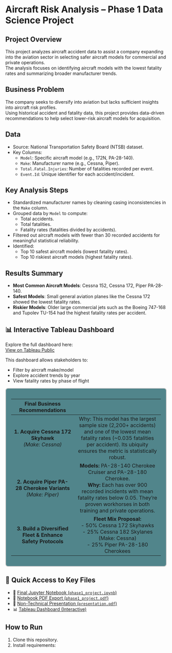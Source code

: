# Aircraft Risk Analysis – Phase 1 Data Science Project

## Project Overview
This project analyzes aircraft accident data to assist a company expanding into the aviation sector in selecting safer aircraft models for commercial and private operations.  
The analysis focuses on identifying aircraft models with the lowest fatality rates and summarizing broader manufacturer trends.

## Business Problem
The company seeks to diversify into aviation but lacks sufficient insights into aircraft risk profiles.  
Using historical accident and fatality data, this project provides data-driven recommendations to help select lower-risk aircraft models for acquisition.

## Data
- Source: National Transportation Safety Board (NTSB) dataset.
- Key Columns:
  - `Model`: Specific aircraft model (e.g., 172N, PA-28-140).
  - `Make`: Manufacturer name (e.g., Cessna, Piper).
  - `Total.Fatal.Injuries`: Number of fatalities recorded per event.
  - `Event.Id`: Unique identifier for each accident/incident.

## Key Analysis Steps
- Standardized manufacturer names by cleaning casing inconsistencies in the `Make` column.
- Grouped data by `Model` to compute:
  - Total accidents.
  - Total fatalities.
  - Fatality rates (fatalities divided by accidents).
- Filtered out aircraft models with fewer than 30 recorded accidents for meaningful statistical reliability.
- Identified:
  - Top 10 safest aircraft models (lowest fatality rates).
  - Top 10 riskiest aircraft models (highest fatality rates).

## Results Summary
- **Most Common Aircraft Models**: Cessna 152, Cessna 172, Piper PA-28-140.
- **Safest Models**: Small general aviation planes like the Cessna 172 showed the lowest fatality rates.
- **Riskier Models**: Older large commercial jets such as the Boeing 747-168 and Tupolev TU-154 had the highest fatality rates per accident.

## 📊 Interactive Tableau Dashboard

Explore the full dashboard here:  
 [View on Tableau Public](https://public.tableau.com/app/profile/anthony.njiru/viz/Phase1_Aviation_Dashboard/AviationRiskAnalysisDashboard?publish=yes)

This dashboard allows stakeholders to:
- Filter by aircraft make/model
- Explore accident trends by year
- View fatality rates by phase of flight

<div style="background-color:rgb(81, 133, 139); border: 2px solid #ccc; border-radius: 8px; padding: 16px;">

| **Final Business Recommendations** |   |
|:----------------------------------:|:-:|
| **1. Acquire Cessna 172 Skyhawk**<br>*(Make: Cessna)* | Why: This model has the largest sample size (2,200+ accidents) and one of the lowest mean fatality rates (~0.035 fatalities per accident). Its ubiquity ensures the metric is statistically robust. |
| **2. Acquire Piper PA-28 Cherokee Variants**<br>*(Make: Piper)* | **Models:** PA-28-140 Cherokee Cruiser and PA-28-180 Cherokee.<br>**Why:** Each has over 900 recorded incidents with mean fatality rates below 0.05. They’re proven workhorses in both training and private operations. |
| **3. Build a Diversified Fleet & Enhance Safety Protocols** | **Fleet Mix Proposal:**<br>- 50% Cessna 172 Skyhawks<br>- 25% Cessna 182 Skylanes (Make: Cessna)<br>- 25% Piper PA-28-180 Cherokees |

</div>

## 📂 Quick Access to Key Files

- 📓 [Final Jupyter Notebook (`phase1_project.ipynb`)](https://github.com/TonieMuthee/phase_1_data_science_project/blob/main/Notebook_phase1_project.ipynb)
- 📄 [Notebook PDF Export (`phase1_project.pdf`)](notebooks/phase1_project.pdf)
- 🎥 [Non-Technical Presentation (`presentation.pdf`)](https://github.com/TonieMuthee/phase_1_data_science_project/blob/main/Presentation_Identifying_Lowest_Risk_Aircraft_for_Investment.pdf)
- 📊 [Tableau Dashboard (Interactive)](https://public.tableau.com/app/profile/anthony.njiru/viz/Phase1_Aviation_Dashboard/AviationRiskAnalysisDashboard?publish=yes)

## How to Run
1. Clone this repository.
2. Install requirements:  
